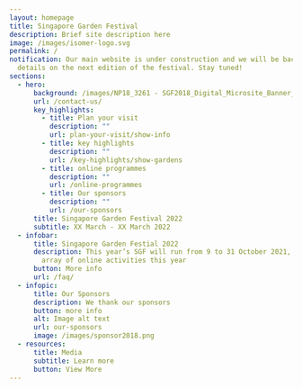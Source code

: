 ```yaml
---
layout: homepage
title: Singapore Garden Festival
description: Brief site description here
image: /images/isomer-logo.svg
permalink: /
notification: Our main website is under construction and we will be back with
  details on the next edition of the festival. Stay tuned!
sections:
  - hero:
      background: /images/NP18_3261 - SGF2018_Digital_Microsite_Banner_R3_FA.jpg
      url: /contact-us/
      key_highlights:
        - title: Plan your visit
          description: ""
          url: plan-your-visit/show-info
        - title: key highlights
          description: ""
          url: /key-highlights/show-gardens
        - title: online programmes
          description: ""
          url: /online-programmes
        - title: Our sponsors
          description: ""
          url: /our-sponsors
      title: Singapore Garden Festival 2022
      subtitle: XX March - XX March 2022
  - infobar:
      title: Singapore Garden Festial 2022
      description: This year’s SGF will run from 9 to 31 October 2021, with a wide
        array of online activities this year
      button: More info
      url: /faq/
  - infopic:
      title: Our Sponsors
      description: We thank our sponsors
      button: more info
      alt: Image alt text
      url: our-sponsors
      image: /images/sponsor2018.png
  - resources:
      title: Media
      subtitle: Learn more
      button: View More
---
```

